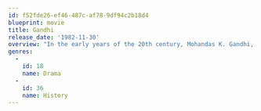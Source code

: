 ```yaml
---
id: f52fde26-ef46-487c-af78-9df94c2b18d4
blueprint: movie
title: Gandhi
release_date: '1982-11-30'
overview: "In the early years of the 20th century, Mohandas K. Gandhi, a British-trained lawyer, forsakes all worldly possessions to take up the cause of Indian independence. Faced with armed resistance from the British government, Gandhi adopts a policy of 'passive resistance', endeavouring to win freedom for his people without resorting to bloodshed."
genres:
  -
    id: 18
    name: Drama
  -
    id: 36
    name: History
---
```

